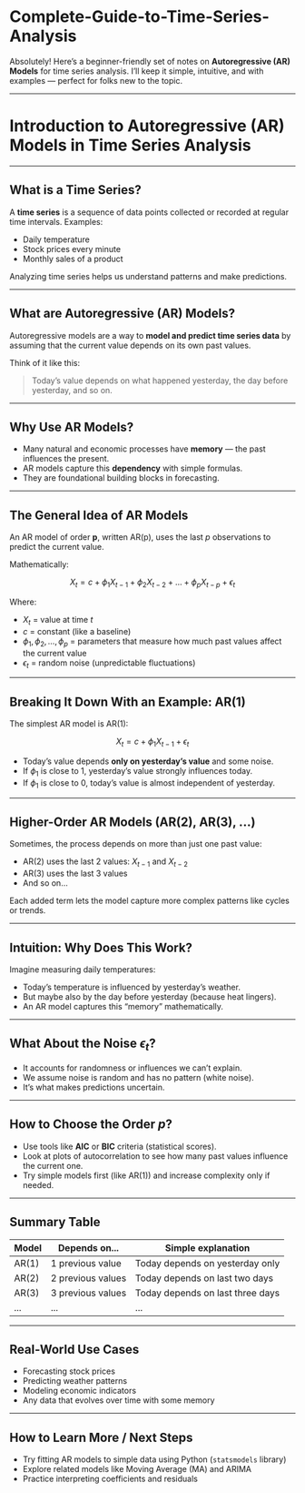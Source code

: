 # Complete-Guide-to-Time-Series-Analysis
Absolutely! Here’s a beginner-friendly set of notes on **Autoregressive (AR) Models** for time series analysis. I’ll keep it simple, intuitive, and with examples — perfect for folks new to the topic.

---

# Introduction to Autoregressive (AR) Models in Time Series Analysis

---

## What is a Time Series?

A **time series** is a sequence of data points collected or recorded at regular time intervals. Examples:

* Daily temperature
* Stock prices every minute
* Monthly sales of a product

Analyzing time series helps us understand patterns and make predictions.

---

## What are Autoregressive (AR) Models?

Autoregressive models are a way to **model and predict time series data** by assuming that the current value depends on its own past values.

Think of it like this:

> Today’s value depends on what happened yesterday, the day before yesterday, and so on.

---

## Why Use AR Models?

* Many natural and economic processes have **memory** — the past influences the present.
* AR models capture this **dependency** with simple formulas.
* They are foundational building blocks in forecasting.

---

## The General Idea of AR Models

An AR model of order **p**, written AR(p), uses the last *p* observations to predict the current value.

Mathematically:

$$
X_t = c + \phi_1 X_{t-1} + \phi_2 X_{t-2} + \dots + \phi_p X_{t-p} + \epsilon_t
$$

Where:

* $X_t$ = value at time $t$
* $c$ = constant (like a baseline)
* $\phi_1, \phi_2, \dots, \phi_p$ = parameters that measure how much past values affect the current value
* $\epsilon_t$ = random noise (unpredictable fluctuations)

---

## Breaking It Down With an Example: AR(1)

The simplest AR model is AR(1):

$$
X_t = c + \phi_1 X_{t-1} + \epsilon_t
$$

* Today’s value depends **only on yesterday’s value** and some noise.
* If $\phi_1$ is close to 1, yesterday’s value strongly influences today.
* If $\phi_1$ is close to 0, today’s value is almost independent of yesterday.

---

## Higher-Order AR Models (AR(2), AR(3), ...)

Sometimes, the process depends on more than just one past value:

* AR(2) uses the last 2 values: $X_{t-1}$ and $X_{t-2}$
* AR(3) uses the last 3 values
* And so on...

Each added term lets the model capture more complex patterns like cycles or trends.

---

## Intuition: Why Does This Work?

Imagine measuring daily temperatures:

* Today’s temperature is influenced by yesterday’s weather.
* But maybe also by the day before yesterday (because heat lingers).
* An AR model captures this “memory” mathematically.

---

## What About the Noise $\epsilon_t$?

* It accounts for randomness or influences we can’t explain.
* We assume noise is random and has no pattern (white noise).
* It’s what makes predictions uncertain.

---

## How to Choose the Order $p$?

* Use tools like **AIC** or **BIC** criteria (statistical scores).
* Look at plots of autocorrelation to see how many past values influence the current one.
* Try simple models first (like AR(1)) and increase complexity only if needed.

---

## Summary Table

| Model | Depends on...     | Simple explanation               |
| ----- | ----------------- | -------------------------------- |
| AR(1) | 1 previous value  | Today depends on yesterday only  |
| AR(2) | 2 previous values | Today depends on last two days   |
| AR(3) | 3 previous values | Today depends on last three days |
| ...   | ...               | ...                              |

---

## Real-World Use Cases

* Forecasting stock prices
* Predicting weather patterns
* Modeling economic indicators
* Any data that evolves over time with some memory

---

## How to Learn More / Next Steps

* Try fitting AR models to simple data using Python (`statsmodels` library)
* Explore related models like Moving Average (MA) and ARIMA
* Practice interpreting coefficients and residuals


